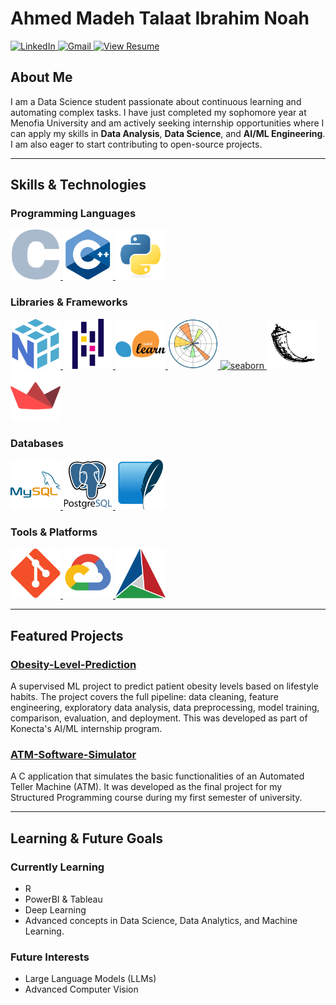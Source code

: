 # Ahmed Madeh Talaat Ibrahim Noah

<p>
  <a href="https://www.linkedin.com/in/ahmed-madeh-noah/" target="_blank">
    <img src="https://img.shields.io/badge/LinkedIn-0077B5?style=for-the-badge&logo=linkedin&logoColor=white" alt="LinkedIn" width="130" height="40">
  </a>
  <a href="mailto:ahmed.madeh.noah@gmail.com">
    <img src="https://img.shields.io/badge/Gmail-D14836?style=for-the-badge&logo=gmail&logoColor=white" alt="Gmail" width="124" height="40">
  </a>
  <a href="https://github.com/Ahmed-Madeh-Noah/Ahmed-Madeh-Noah/blob/main/Ahmed_Noah_Resume.pdf" target="_blank">
    <img src="https://img.shields.io/badge/View-Resume-brightgreen?style=for-the-badge&logo=read-the-docs&logoColor=white" alt="View Resume" width="215" height="40">
  </a>
</p>

## About Me

I am a Data Science student passionate about continuous learning and automating complex tasks. I have just completed my
sophomore year at Menofia University and am actively seeking internship opportunities where I can apply my skills in
**Data Analysis**, **Data Science**, and **AI/ML Engineering**. I am also eager to start contributing to open-source
projects.

---

## Skills & Technologies

### Programming Languages

<p>
  <a href="https://www.cprogramming.com/" target="_blank" rel="noreferrer"> <img src="https://raw.githubusercontent.com/devicons/devicon/master/icons/c/c-original.svg" alt="c" width="80" height="80"/> </a>
  <a href="https://www.cplusplus.com/" target="_blank" rel="noreferrer"> <img src="https://raw.githubusercontent.com/devicons/devicon/master/icons/cplusplus/cplusplus-original.svg" alt="cplusplus" width="80" height="80"/> </a>
  <a href="https://www.python.org" target="_blank" rel="noreferrer"> <img src="https://raw.githubusercontent.com/devicons/devicon/master/icons/python/python-original.svg" alt="python" width="80" height="80"/> </a>
</p>

### Libraries & Frameworks

<p>
  <a href="https://numpy.org/" target="_blank" rel="noreferrer"> <img src="https://raw.githubusercontent.com/devicons/devicon/master/icons/numpy/numpy-original.svg" alt="numpy" width="80" height="80"/> </a>
  <a href="https://pandas.pydata.org/" target="_blank" rel="noreferrer"> <img src="https://raw.githubusercontent.com/devicons/devicon/master/icons/pandas/pandas-original.svg" alt="pandas" width="80" height="80"/> </a>
  <a href="https://scikit-learn.org/" target="_blank" rel="noreferrer"> <img src="https://raw.githubusercontent.com/devicons/devicon/master/icons/scikitlearn/scikitlearn-original.svg" alt="scikit-learn" width="80" height="80"/> </a>
  <a href="https://matplotlib.org/" target="_blank" rel="noreferrer"> <img src="https://raw.githubusercontent.com/devicons/devicon/master/icons/matplotlib/matplotlib-original.svg" alt="matplotlib" width="80" height="80"/> </a>
  <a href="https://seaborn.pydata.org/" target="_blank" rel="noreferrer"> <img src="https://raw.githubusercontent.com/mwaskom/seaborn/master/doc/_static/logo-mark-lightbg.svg" alt="seaborn" width="80" height="80"/> </a>
  <a href="https://flask.palletsprojects.com/" target="_blank" rel="noreferrer"> <img src="https://raw.githubusercontent.com/devicons/devicon/master/icons/flask/flask-original.svg" alt="flask" width="80" height="80"/> </a>
  <a href="https://streamlit.io/" target="_blank" rel="noreferrer"> <img src="https://raw.githubusercontent.com/devicons/devicon/master/icons/streamlit/streamlit-original.svg" alt="streamlit" width="80" height="80"/> </a>
</p>

### Databases

<p>
  <a href="https://www.mysql.com/" target="_blank" rel="noreferrer"> <img src="https://raw.githubusercontent.com/devicons/devicon/master/icons/mysql/mysql-original-wordmark.svg" alt="mysql" width="80" height="80"/> </a>
  <a href="https://www.postgresql.org" target="_blank" rel="noreferrer"> <img src="https://raw.githubusercontent.com/devicons/devicon/master/icons/postgresql/postgresql-original-wordmark.svg" alt="postgresql" width="80" height="80"/> </a>
  <a href="https://www.sqlite.org/" target="_blank" rel="noreferrer"> <img src="https://raw.githubusercontent.com/devicons/devicon/master/icons/sqlite/sqlite-original.svg" alt="sqlite" width="80" height="80"/> </a>
</p>

### Tools & Platforms

<p>
  <a href="https://git-scm.com/" target="_blank" rel="noreferrer"> <img src="https://raw.githubusercontent.com/devicons/devicon/master/icons/git/git-original.svg" alt="git" width="80" height="80"/> </a>
  <a href="https://cloud.google.com/" target="_blank" rel="noreferrer"> <img src="https://raw.githubusercontent.com/devicons/devicon/master/icons/googlecloud/googlecloud-original.svg" alt="gcp" width="80" height="80"/> </a>
  <a href="https://cmake.org/" target="_blank" rel="noreferrer"> <img src="https://raw.githubusercontent.com/devicons/devicon/master/icons/cmake/cmake-original.svg" alt="cmake" width="80" height="80"/> </a>
</p>

---

## Featured Projects

### [Obesity-Level-Prediction](https://github.com/Ahmed-Madeh-Noah/Obesity-Level-Prediction)

A supervised ML project to predict patient obesity levels based on lifestyle habits. The project covers the full
pipeline: data cleaning, feature engineering, exploratory data analysis, data preprocessing, model training, comparison,
evaluation, and deployment. This was developed as part of Konecta's AI/ML internship program.

### [ATM-Software-Simulator](https://github.com/Ahmed-Madeh-Noah/ATM-Software-Simulator)

A C application that simulates the basic functionalities of an Automated Teller Machine (ATM). It was developed as the
final project for my Structured Programming course during my first semester of university.

---

## Learning & Future Goals

### Currently Learning

* R
* PowerBI & Tableau
* Deep Learning
* Advanced concepts in Data Science, Data Analytics, and Machine Learning.

### Future Interests

* Large Language Models (LLMs)
* Advanced Computer Vision
